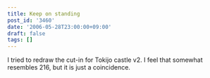 ```yaml
---
title: Keep on standing
post_id: '3460'
date: '2006-05-28T23:00:00+09:00'
draft: false
tags: []
---
```


I tried to redraw the cut-in for Tokijo castle v2. I feel that somewhat resembles 216, but it is just a coincidence.
